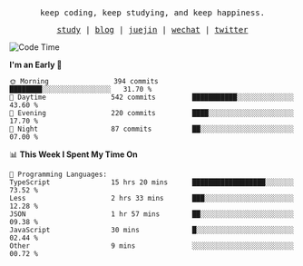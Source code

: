 <p align="center">
  <samp>
    <span>keep coding, keep studying, and keep happiness.</span>
  </samp>
</p>

<p align="center">
  <samp>
    <a href="https://github.com/ouduidui/fe-study">study</a> |
    <a href="https://deweyou.me">blog</a>  |
    <a href="https://juejin.cn/user/4309700183594366">juejin</a> |
    <a href="https://user-images.githubusercontent.com/54696834/165071004-6509e3f2-90c3-448c-9d92-3da42b0c2021.jpeg">wechat</a> |
    <a href="https://twitter.com/ouduidui">twitter</a>
  </samp>
</p>

<!--START_SECTION:waka-->
![Code Time](http://img.shields.io/badge/Code%20Time-4%2C440%20hrs%2044%20mins-blue)

**I'm an Early 🐤** 

```text
🌞 Morning                394 commits         ████████░░░░░░░░░░░░░░░░░   31.70 % 
🌆 Daytime                542 commits         ███████████░░░░░░░░░░░░░░   43.60 % 
🌃 Evening                220 commits         ████░░░░░░░░░░░░░░░░░░░░░   17.70 % 
🌙 Night                  87 commits          ██░░░░░░░░░░░░░░░░░░░░░░░   07.00 % 
```


📊 **This Week I Spent My Time On** 

```text
💬 Programming Languages: 
TypeScript               15 hrs 20 mins      ██████████████████░░░░░░░   73.52 % 
Less                     2 hrs 33 mins       ███░░░░░░░░░░░░░░░░░░░░░░   12.28 % 
JSON                     1 hr 57 mins        ██░░░░░░░░░░░░░░░░░░░░░░░   09.38 % 
JavaScript               30 mins             █░░░░░░░░░░░░░░░░░░░░░░░░   02.44 % 
Other                    9 mins              ░░░░░░░░░░░░░░░░░░░░░░░░░   00.72 % 
```


<!--END_SECTION:waka-->
